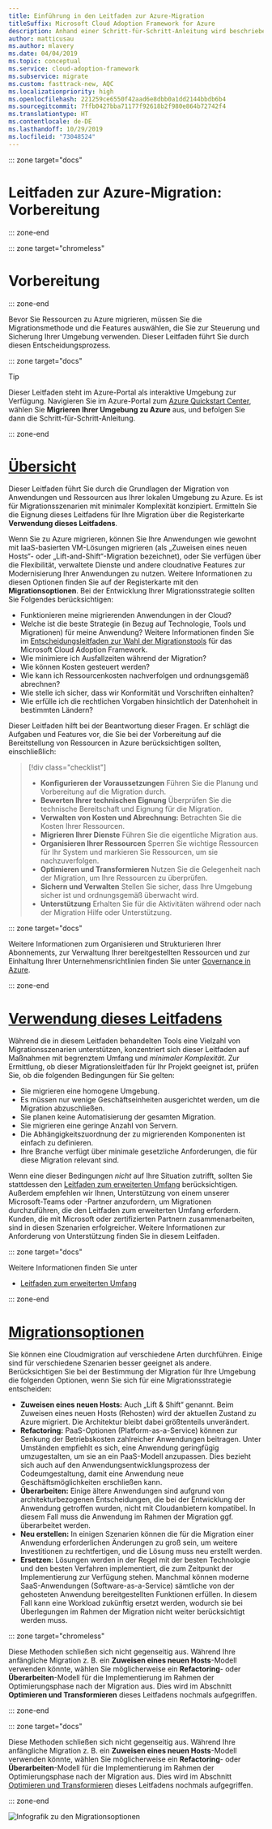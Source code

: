 ```yaml
---
title: Einführung in den Leitfaden zur Azure-Migration
titleSuffix: Microsoft Cloud Adoption Framework for Azure
description: Anhand einer Schritt-für-Schritt-Anleitung wird beschrieben, wie Sie die Dienste Ihres Unternehmens effizient zu Azure migrieren.
author: matticusau
ms.author: mlavery
ms.date: 04/04/2019
ms.topic: conceptual
ms.service: cloud-adoption-framework
ms.subservice: migrate
ms.custom: fasttrack-new, AQC
ms.localizationpriority: high
ms.openlocfilehash: 221259ce6550f42aad6e8dbb0a1dd2144bbdb6b4
ms.sourcegitcommit: 7ffb0427bba71177f92618b2f980e864b72742f4
ms.translationtype: HT
ms.contentlocale: de-DE
ms.lasthandoff: 10/29/2019
ms.locfileid: "73048524"
---
```

::: zone target="docs"

# <a name="azure-migration-guide-before-you-start"></a>Leitfaden zur Azure-Migration: Vorbereitung

::: zone-end

::: zone target="chromeless"

# <a name="before-you-start"></a>Vorbereitung

::: zone-end

Bevor Sie Ressourcen zu Azure migrieren, müssen Sie die Migrationsmethode und die Features auswählen, die Sie zur Steuerung und Sicherung Ihrer Umgebung verwenden. Dieser Leitfaden führt Sie durch diesen Entscheidungsprozess.

::: zone target="docs"

> [!TIP]
> Dieser Leitfaden steht im Azure-Portal als interaktive Umgebung zur Verfügung. Navigieren Sie im Azure-Portal zum [Azure Quickstart Center](https://portal.azure.com/?feature.quickstart=true#blade/Microsoft_Azure_Resources/QuickstartCenterBlade), wählen Sie **Migrieren Ihrer Umgebung zu Azure** aus, und befolgen Sie dann die Schritt-für-Schritt-Anleitung.

::: zone-end

# <a name="overviewtaboverview"></a>[Übersicht](#tab/Overview)

Dieser Leitfaden führt Sie durch die Grundlagen der Migration von Anwendungen und Ressourcen aus Ihrer lokalen Umgebung zu Azure. Es ist für Migrationsszenarien mit minimaler Komplexität konzipiert. Ermitteln Sie die Eignung dieses Leitfadens für Ihre Migration über die Registerkarte **Verwendung dieses Leitfadens**.

Wenn Sie zu Azure migrieren, können Sie Ihre Anwendungen wie gewohnt mit IaaS-basierten VM-Lösungen migrieren (als „Zuweisen eines neuen Hosts“- oder „Lift-and-Shift“-Migration bezeichnet), oder Sie verfügen über die Flexibilität, verwaltete Dienste und andere cloudnative Features zur Modernisierung Ihrer Anwendungen zu nutzen. Weitere Informationen zu diesen Optionen finden Sie auf der Registerkarte mit den **Migrationsoptionen**. Bei der Entwicklung Ihrer Migrationsstrategie sollten Sie Folgendes berücksichtigen:

- Funktionieren meine migrierenden Anwendungen in der Cloud?
- Welche ist die beste Strategie (in Bezug auf Technologie, Tools und Migrationen) für meine Anwendung? Weitere Informationen finden Sie im [Entscheidungsleitfaden zur Wahl der Migrationstools](../../decision-guides/migrate-decision-guide/index.md) für das Microsoft Cloud Adoption Framework.
- Wie minimiere ich Ausfallzeiten während der Migration?
- Wie können Kosten gesteuert werden?
- Wie kann ich Ressourcenkosten nachverfolgen und ordnungsgemäß abrechnen?
- Wie stelle ich sicher, dass wir Konformität und Vorschriften einhalten?
- Wie erfülle ich die rechtlichen Vorgaben hinsichtlich der Datenhoheit in bestimmten Ländern?

Dieser Leitfaden hilft bei der Beantwortung dieser Fragen. Er schlägt die Aufgaben und Features vor, die Sie bei der Vorbereitung auf die Bereitstellung von Ressourcen in Azure berücksichtigen sollten, einschließlich:

> [!div class="checklist"]
>
> - **Konfigurieren der Voraussetzungen** Führen Sie die Planung und Vorbereitung auf die Migration durch.
> - **Bewerten Ihrer technischen Eignung** Überprüfen Sie die technische Bereitschaft und Eignung für die Migration.
> - **Verwalten von Kosten und Abrechnung:** Betrachten Sie die Kosten Ihrer Ressourcen.
> - **Migrieren Ihrer Dienste** Führen Sie die eigentliche Migration aus.
> - **Organisieren Ihrer Ressourcen** Sperren Sie wichtige Ressourcen für Ihr System und markieren Sie Ressourcen, um sie nachzuverfolgen.
> - **Optimieren und Transformieren** Nutzen Sie die Gelegenheit nach der Migration, um Ihre Ressourcen zu überprüfen.
> - **Sichern und Verwalten** Stellen Sie sicher, dass Ihre Umgebung sicher ist und ordnungsgemäß überwacht wird.
> - **Unterstützung** Erhalten Sie für die Aktivitäten während oder nach der Migration Hilfe oder Unterstützung.

::: zone target="docs"

Weitere Informationen zum Organisieren und Strukturieren Ihrer Abonnements, zur Verwaltung Ihrer bereitgestellten Ressourcen und zur Einhaltung Ihrer Unternehmensrichtlinien finden Sie unter [Governance in Azure](https://docs.microsoft.com/azure/security/governance-in-azure).

::: zone-end

# <a name="when-to-use-this-guidetabwhentousethisguide"></a>[Verwendung dieses Leitfadens](#tab/WhenToUseThisGuide)

Während die in diesem Leitfaden behandelten Tools eine Vielzahl von Migrationsszenarien unterstützen, konzentriert sich dieser Leitfaden auf Maßnahmen mit begrenztem Umfang und _minimaler Komplexität_. Zur Ermittlung, ob dieser Migrationsleitfaden für Ihr Projekt geeignet ist, prüfen Sie, ob die folgenden Bedingungen für Sie gelten:

- Sie migrieren eine homogene Umgebung.
- Es müssen nur wenige Geschäftseinheiten ausgerichtet werden, um die Migration abzuschließen.
- Sie planen keine Automatisierung der gesamten Migration.
- Sie migrieren eine geringe Anzahl von Servern.
- Die Abhängigkeitszuordnung der zu migrierenden Komponenten ist einfach zu definieren.
- Ihre Branche verfügt über minimale gesetzliche Anforderungen, die für diese Migration relevant sind.

Wenn eine dieser Bedingungen _nicht_ auf Ihre Situation zutrifft, sollten Sie stattdessen den [Leitfaden zum erweiterten Umfang](../expanded-scope/index.md) berücksichtigen. Außerdem empfehlen wir Ihnen, Unterstützung von einem unserer Microsoft-Teams oder -Partner anzufordern, um Migrationen durchzuführen, die den Leitfaden zum erweiterten Umfang erfordern. Kunden, die mit Microsoft oder zertifizierten Partnern zusammenarbeiten, sind in diesen Szenarien erfolgreicher. Weitere Informationen zur Anforderung von Unterstützung finden Sie in diesem Leitfaden.

<!-- markdownlint-enable MD033 -->

::: zone target="docs"

Weitere Informationen finden Sie unter

- [Leitfaden zum erweiterten Umfang](../expanded-scope/index.md)

::: zone-end

# <a name="migration-optionstabmigrationoptions"></a>[Migrationsoptionen](#tab/MigrationOptions)

Sie können eine Cloudmigration auf verschiedene Arten durchführen. Einige sind für verschiedene Szenarien besser geeignet als andere. Berücksichtigen Sie bei der Bestimmung der Migration für Ihre Umgebung die folgenden Optionen, wenn Sie sich für eine Migrationsstrategie entscheiden:

- **Zuweisen eines neuen Hosts:** Auch „Lift & Shift“ genannt. Beim Zuweisen eines neuen Hosts (Rehosten) wird der aktuellen Zustand zu Azure migriert. Die Architektur bleibt dabei größtenteils unverändert.
- **Refactoring:** PaaS-Optionen (Platform-as-a-Service) können zur Senkung der Betriebskosten zahlreicher Anwendungen beitragen. Unter Umständen empfiehlt es sich, eine Anwendung geringfügig umzugestalten, um sie an ein PaaS-Modell anzupassen. Dies bezieht sich auch auf den Anwendungsentwicklungsprozess der Codeumgestaltung, damit eine Anwendung neue Geschäftsmöglichkeiten erschließen kann.
- **Überarbeiten:** Einige ältere Anwendungen sind aufgrund von architekturbezogenen Entscheidungen, die bei der Entwicklung der Anwendung getroffen wurden, nicht mit Cloudanbietern kompatibel. In diesem Fall muss die Anwendung im Rahmen der Migration ggf. überarbeitet werden.
- **Neu erstellen:** In einigen Szenarien können die für die Migration einer Anwendung erforderlichen Änderungen zu groß sein, um weitere Investitionen zu rechtfertigen, und die Lösung muss neu erstellt werden.
- **Ersetzen:** Lösungen werden in der Regel mit der besten Technologie und den besten Verfahren implementiert, die zum Zeitpunkt der Implementierung zur Verfügung stehen. Manchmal können moderne SaaS-Anwendungen (Software-as-a-Service) sämtliche von der gehosteten Anwendung bereitgestellten Funktionen erfüllen. In diesem Fall kann eine Workload zukünftig ersetzt werden, wodurch sie bei Überlegungen im Rahmen der Migration nicht weiter berücksichtigt werden muss.

::: zone target="chromeless"

Diese Methoden schließen sich nicht gegenseitig aus. Während Ihre anfängliche Migration z. B. ein **Zuweisen eines neuen Hosts**-Modell verwenden könnte, wählen Sie möglicherweise ein **Refactoring**- oder **Überarbeiten**-Modell für die Implementierung im Rahmen der Optimierungsphase nach der Migration aus. Dies wird im Abschnitt **Optimieren und Transformieren** dieses Leitfadens nochmals aufgegriffen.

::: zone-end

::: zone target="docs"

Diese Methoden schließen sich nicht gegenseitig aus. Während Ihre anfängliche Migration z. B. ein **Zuweisen eines neuen Hosts**-Modell verwenden könnte, wählen Sie möglicherweise ein **Refactoring**- oder **Überarbeiten**-Modell für die Implementierung im Rahmen der Optimierungsphase nach der Migration aus. Dies wird im Abschnitt [Optimieren und Transformieren](./optimize-and-transform.md) dieses Leitfadens nochmals aufgegriffen.

::: zone-end

![Infografik zu den Migrationsoptionen](../../_images/migrate/migration-options.png)
